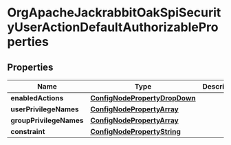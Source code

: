 
# OrgApacheJackrabbitOakSpiSecurityUserActionDefaultAuthorizableProperties

## Properties
Name | Type | Description | Notes
------------ | ------------- | ------------- | -------------
**enabledActions** | [**ConfigNodePropertyDropDown**](ConfigNodePropertyDropDown.md) |  |  [optional]
**userPrivilegeNames** | [**ConfigNodePropertyArray**](ConfigNodePropertyArray.md) |  |  [optional]
**groupPrivilegeNames** | [**ConfigNodePropertyArray**](ConfigNodePropertyArray.md) |  |  [optional]
**constraint** | [**ConfigNodePropertyString**](ConfigNodePropertyString.md) |  |  [optional]



